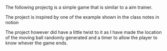 The following projectg is a simple game that is similar to a aim trainer.

The project is inspired by one of the example shown in the class notes in notion 

The project however did have a little twist to it as I have made the location of the moving ball randomly generated and a timer to allow the player to know whever the game ends. 
